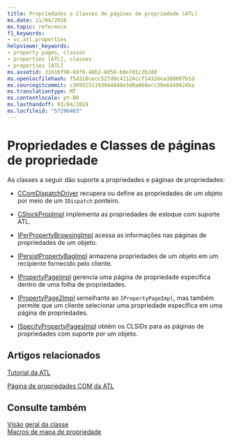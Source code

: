 ```yaml
---
title: Propriedades e Classes de páginas de propriedade (ATL)
ms.date: 11/04/2016
ms.topic: reference
f1_keywords:
- vc.atl.properties
helpviewer_keywords:
- property pages, classes
- properties [ATL], classes
- properties [ATL]
ms.assetid: 31616f98-69f8-48b2-8d58-b8e7d1c2b2d8
ms.openlocfilehash: f5d318cecc527d0c41124ccf14326ea308007b1d
ms.sourcegitcommit: c3093251193944840e3d0a068ecc30e6449624ba
ms.translationtype: MT
ms.contentlocale: pt-BR
ms.lasthandoff: 03/04/2019
ms.locfileid: "57290463"
---
```

# <a name="properties-and-property-pages-classes"></a>Propriedades e Classes de páginas de propriedade

As classes a seguir dão suporte a propriedades e páginas de propriedades:

- [CComDispatchDriver](../atl/reference/atl-typedefs.md#ccomdispatchdriver) recupera ou define as propriedades de um objeto por meio de um `IDispatch` ponteiro.

- [CStockPropImpl](../atl/reference/cstockpropimpl-class.md) implementa as propriedades de estoque com suporte ATL.

- [IPerPropertyBrowsingImpl](../atl/reference/iperpropertybrowsingimpl-class.md) acessa as informações nas páginas de propriedades de um objeto.

- [IPersistPropertyBagImpl](../atl/reference/ipersistpropertybagimpl-class.md) armazena propriedades de um objeto em um recipiente fornecido pelo cliente.

- [IPropertyPageImpl](../atl/reference/ipropertypageimpl-class.md) gerencia uma página de propriedade específica dentro de uma folha de propriedades.

- [IPropertyPage2Impl](../atl/reference/ipropertypage2impl-class.md) semelhante ao `IPropertyPageImpl`, mas também permite que um cliente selecionar uma propriedade específica em uma página de propriedades.

- [ISpecifyPropertyPagesImpl](../atl/reference/ispecifypropertypagesimpl-class.md) obtém os CLSIDs para as páginas de propriedades com suporte por um objeto.

## <a name="related-articles"></a>Artigos relacionados

[Tutorial da ATL](../atl/active-template-library-atl-tutorial.md)

[Página de propriedades COM da ATL](../atl/atl-com-property-pages.md)

## <a name="see-also"></a>Consulte também

[Visão geral da classe](../atl/atl-class-overview.md)<br/>
[Macros de mapa de propriedade](../atl/reference/property-map-macros.md)
